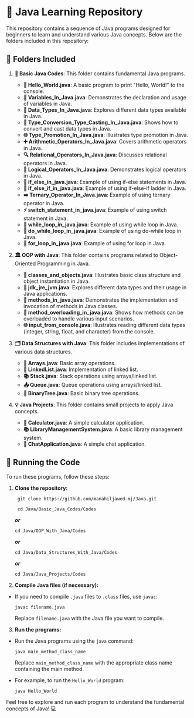 # 📘 Java Learning Repository

This repository contains a sequence of Java programs designed for beginners to learn and understand various Java concepts. Below are the folders included in this repository:

## 📁 Folders Included

1. **📝 Basic Java Codes**: This folder contains fundamental Java programs.
   - **👋 Hello_World.java**: A basic program to print "Hello, World!" to the console.
   - **🔧 Variables_In_Java.java**: Demonstrates the declaration and usage of variables in Java.
   - **🔢 Data_Types_In_Java.java**: Explores different data types available in Java.
   - **🔄 Type_Conversion_Type_Casting_In_Java.java**: Shows how to convert and cast data types in Java.
   - **🌐 Type_Promotion_In_Java.java**: Illustrates type promotion in Java.
   - **➕ Arithmetic_Operators_In_Java.java**: Covers arithmetic operators in Java.
   - **🔍 Relational_Operators_In_Java.java**: Discusses relational operators in Java.
   - **🔗 Logical_Operators_In_Java.java**: Demonstrates logical operators in Java.
   - **🌟 if_else_in_java.java**: Example of using if-else statements in Java.
   - **🔗 if_else_if_in_java.java**: Example of using if-else-if ladder in Java.
   - **➡️ Ternary_Operator_In_Java.java**: Example of using ternary operator in Java.
   - **⚡ switch_statement_in_java.java**: Example of using switch statement in Java.
   - **🔄 while_loop_in_java.java**: Example of using while loop in Java.
   - **🔁 do_while_loop_in_java.java**: Example of using do-while loop in Java.
   - **🔢 for_loop_in_java.java**: Example of using for loop in Java.
  
2. **🏛️ OOP with Java**: This folder contains programs related to Object-Oriented Programming in Java.
   - **👋 classes_and_objects.java**: Illustrates basic class structure and object instantiation in Java.
   - **🔢 jdk_jre_jvm.java**: Explores different data types and their usage in Java applications.
   - **🔧 methods_in_java.java**: Demonstrates the implementation and invocation of methods in Java classes.
   - **🔄 method_overloading_in_java.java**: Shows how methods can be overloaded to handle various input scenarios.
   - **🌐 input_from_console.java**: Illustrates reading different data types (integer, string, float, and character) from the console.

3. **🗂️ Data Structures with Java**: This folder includes implementations of various data structures.
   - **📁 Arrays.java**: Basic array operations.
   - **🔗 LinkedList.java**: Implementation of linked list.
   - **📚 Stack.java**: Stack operations using arrays/linked list.
   - **📤 Queue.java**: Queue operations using arrays/linked list.
   - **🌳 BinaryTree.java**: Basic binary tree operations.

4. **💡 Java Projects**: This folder contains small projects to apply Java concepts.
   - **🧮 Calculator.java**: A simple calculator application.
   - **📚 LibraryManagementSystem.java**: A basic library management system.
   - **💬 ChatApplication.java**: A simple chat application.

## 🚀 Running the Code

To run these programs, follow these steps:

1. **Clone the repository:**
   ```
    git clone https://github.com/manahiljawed-mj/Java.git
   ```
   ```
    cd Java/Basic_Java_Codes/Codes
   ```
   ***or***
   ```
   cd Java/OOP_With_Java/Codes
   ```
   ***or***
   ```
   cd Java/Data_Structures_With_Java/Codes
   ```
   ***or***
   ```
   cd Java/Java_Projects/Codes
   ```
   
3. **Compile Java files (if necessary):**
- If you need to compile `.java` files to `.class` files, use `javac`:
  ```
  javac filename.java
  ```
  Replace `filename.java` with the Java file you want to compile.

3. **Run the programs:**
- Run the Java programs using the `java` command:
  ```
  java main_method_class_name
  ```
  Replace `main_method_class_name` with the appropriate class name containing the main method.

- For example, to run the `Hello_World` program:
  ```
  java Hello_World
  ```

Feel free to explore and run each program to understand the fundamental concepts of Java! 💻
